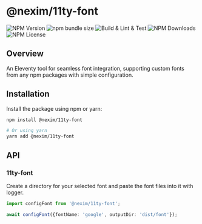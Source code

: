 # @nexim/11ty-font

![NPM Version](https://img.shields.io/npm/v/@nexim/11ty-font)
![npm bundle size](https://img.shields.io/bundlephobia/min/@nexim/11ty-font)
![Build & Lint & Test](https://github.com/the-nexim/web-application-toolkit/actions/workflows/build-lint-test.yaml/badge.svg)
![NPM Downloads](https://img.shields.io/npm/dm/@nexim/11ty-font)
![NPM License](https://img.shields.io/npm/l/@nexim/11ty-font)

## Overview

An Eleventy tool for seamless font integration, supporting custom fonts from any npm packages with simple configuration.

## Installation

Install the package using npm or yarn:

```sh
npm install @nexim/11ty-font

# Or using yarn
yarn add @nexim/11ty-font
```

## API

### 11ty-font

Create a directory for your selected font and paste the font files into it with logger.

```ts
import configFont from '@nexim/11ty-font';

await configFont({fontName: 'google', outputDir: 'dist/font'});
```
